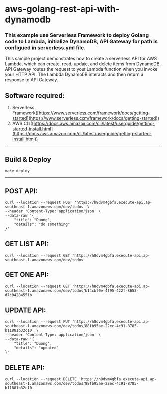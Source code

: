 # aws-golang-rest-api-with-dynamodb

### This example use Serverless Framework to deploy Golang code to Lambda, initialize DynamoDB, API Gateway for path is configued in serverless.yml file.
This sample project demonstrates how to create a serverless API for AWS Lambda, which can create, read, update, and delete items from DynamoDB. API Gateway routes the request to your Lambda function when you invoke your HTTP API. The Lambda DynamoDB interacts and then return a response to API Gateway.

## Software required:

1.  Serverless Framework([https://www.serverless.com/framework/docs/getting-started](https://www.serverless.com/framework/docs/getting-started))
2.  AWS CLI([https://docs.aws.amazon.com/cli/latest/userguide/getting-started-install.html](https://docs.aws.amazon.com/cli/latest/userguide/getting-started-install.html))

---

## Build & Deploy

```
make deploy
```

---

## POST API:

```
curl --location --request POST 'https://h8dvm4gbfa.execute-api.ap-southeast-1.amazonaws.com/dev/todos' \
--header 'Content-Type: application/json' \
--data-raw '{
    "title": "Duong",
    "details": "do something"
}'
```

## GET LIST API:

```
curl --location --request GET 'https://h8dvm4gbfa.execute-api.ap-southeast-1.amazonaws.com/dev/todos'
```

## GET ONE API:

```
curl --location --request GET 'https://h8dvm4gbfa.execute-api.ap-southeast-1.amazonaws.com/dev/todos/b14cbf0e-4f95-422f-8653-d7c04284551b'
```

## UPDATE API:

```
curl --location --request PUT 'https://h8dvm4gbfa.execute-api.ap-southeast-1.amazonaws.com/dev/todos/88fb95ae-22ec-4c91-8785-b11881b32c10' \
--header 'Content-Type: application/json' \
--data-raw '{
    "title": "Duong",
    "details": "updated"
}'
```

## DELETE API:

```
curl --location --request DELETE 'https://h8dvm4gbfa.execute-api.ap-southeast-1.amazonaws.com/dev/todos/88fb95ae-22ec-4c91-8785-b11881b32c10'
```
